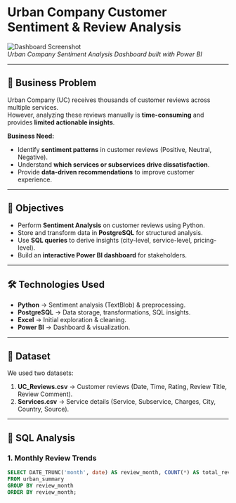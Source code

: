 # Urban Company Customer Sentiment & Review Analysis  

![Dashboard Screenshot](dashboard.png)  
*Urban Company Sentiment Analysis Dashboard built with Power BI*  

---

## 📌 Business Problem  
Urban Company (UC) receives thousands of customer reviews across multiple services.  
However, analyzing these reviews manually is **time-consuming** and provides **limited actionable insights**.  

**Business Need:**  
- Identify **sentiment patterns** in customer reviews (Positive, Neutral, Negative).  
- Understand **which services or subservices drive dissatisfaction**.  
- Provide **data-driven recommendations** to improve customer experience.  

---

## 🎯 Objectives  
- Perform **Sentiment Analysis** on customer reviews using Python.  
- Store and transform data in **PostgreSQL** for structured analysis.  
- Use **SQL queries** to derive insights (city-level, service-level, pricing-level).  
- Build an **interactive Power BI dashboard** for stakeholders.  

---

## 🛠️ Technologies Used  
- **Python** → Sentiment analysis (TextBlob) & preprocessing.  
- **PostgreSQL** → Data storage, transformations, SQL insights.  
- **Excel** → Initial exploration & cleaning.  
- **Power BI** → Dashboard & visualization.  

---

## 📂 Dataset  
We used two datasets:  
1. **UC_Reviews.csv** → Customer reviews (Date, Time, Rating, Review Title, Review Comment).  
2. **Services.csv** → Service details (Service, Subservice, Charges, City, Country, Source).  

---

## 🧾 SQL Analysis  

### 1. Monthly Review Trends  
```sql
SELECT DATE_TRUNC('month', date) AS review_month, COUNT(*) AS total_reviews
FROM urban_summary
GROUP BY review_month
ORDER BY review_month;
